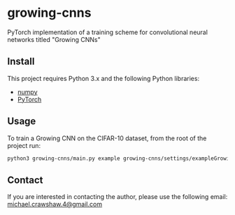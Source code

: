 # growing-cnns
PyTorch implementation of a training scheme for convolutional neural networks titled "Growing CNNs"

## Install
This project requires Python 3.x and the following Python libraries:

- [numpy](http://www.numpy.org/)
- [PyTorch](https://www.pytorch.org/) 

## Usage

To train a Growing CNN on the CIFAR-10 dataset, from the root of the project run:
```bash
python3 growing-cnns/main.py example growing-cnns/settings/exampleGrowingSettings.json
```

## Contact
If you are interested in contacting the author, please use the following email: michael.crawshaw.4@gmail.com
